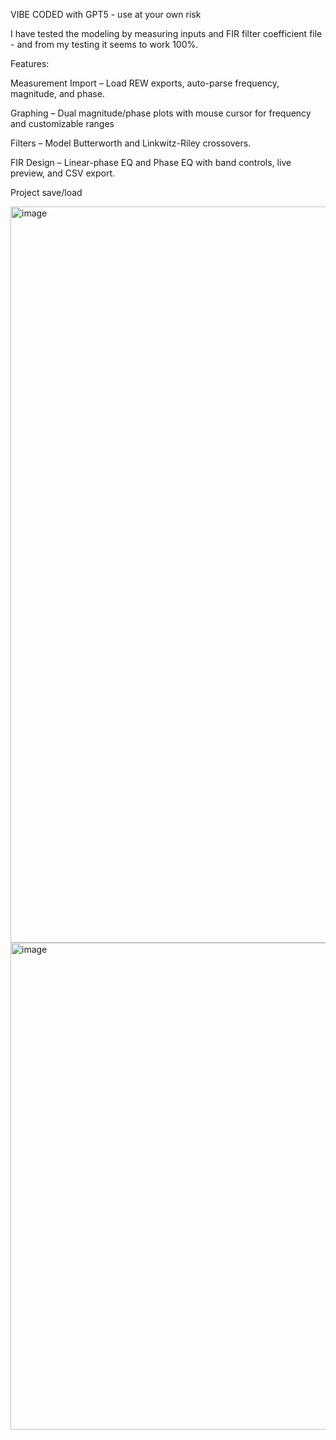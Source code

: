 VIBE CODED with GPT5 - use at your own risk 

I have tested the modeling by measuring inputs and FIR filter coefficient file - and from my testing it seems to work 100%. 

Features: 

Measurement Import – Load REW exports, auto-parse frequency, magnitude, and phase.

Graphing – Dual magnitude/phase plots with mouse cursor for frequency and customizable ranges

Filters – Model Butterworth and Linkwitz-Riley crossovers.

FIR Design – Linear-phase EQ and Phase EQ with band controls, live preview, and CSV export.

Project save/load

<img width="1370" height="1178" alt="image" src="https://github.com/user-attachments/assets/4df782db-ef3d-481c-a7c7-a991bc502e32" />

<img width="1492" height="779" alt="image" src="https://github.com/user-attachments/assets/b00ecec2-5983-4806-9879-1cb68f2f820a" />

